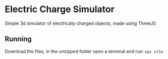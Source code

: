 # Electric Charge Simulator
 Simple 3d simulator of electrically charged objects, made using ThreeJS  

## Running
 Download the files, in the unzipped folder open a terminal and run: `npx vite`
